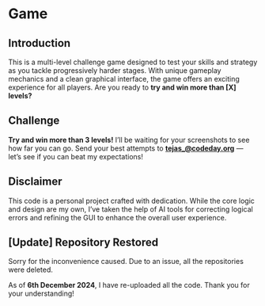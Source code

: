 # **Game**

## **Introduction**  
This is a multi-level challenge game designed to test your skills and strategy as you tackle progressively harder stages. With unique gameplay mechanics and a clean graphical interface, the game offers an exciting experience for all players. Are you ready to **try and win more than [X] levels?**  

## **Challenge**  
**Try and win more than 3 levels!** I’ll be waiting for your screenshots to see how far you can go. Send your best attempts to **tejas_@codeday.org** — let’s see if you can beat my expectations!  

## **Disclaimer**  
This code is a personal project crafted with dedication. While the core logic and design are my own, I’ve taken the help of AI tools for correcting logical errors and refining the GUI to enhance the overall user experience.

## [Update] Repository Restored

Sorry for the inconvenience caused. Due to an issue, all the repositories were deleted.

As of **6th December 2024**, I have re-uploaded all the code. Thank you for your understanding!
